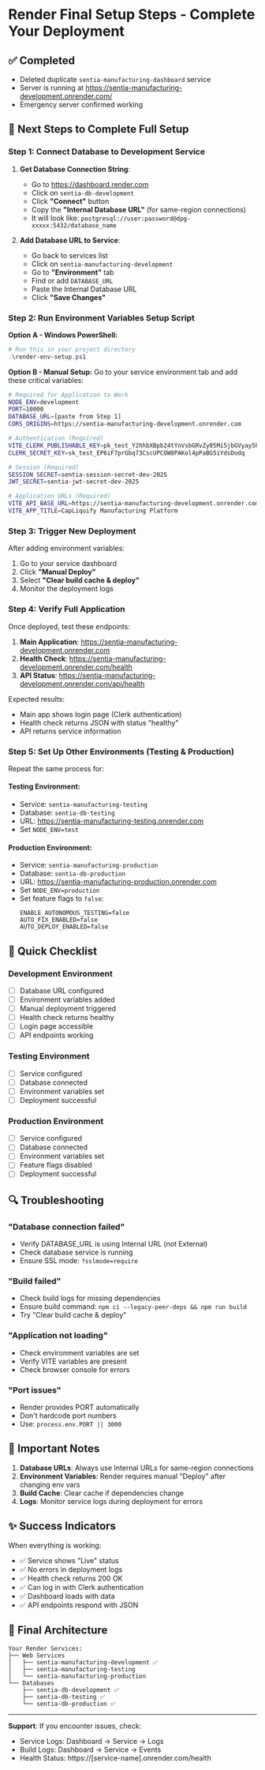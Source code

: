 # Render Final Setup Steps - Complete Your Deployment

## ✅ Completed

- Deleted duplicate `sentia-manufacturing-dashboard` service
- Server is running at https://sentia-manufacturing-development.onrender.com/
- Emergency server confirmed working

## 🔧 Next Steps to Complete Full Setup

### Step 1: Connect Database to Development Service

1. **Get Database Connection String**:
   - Go to https://dashboard.render.com
   - Click on `sentia-db-development`
   - Click **"Connect"** button
   - Copy the **"Internal Database URL"** (for same-region connections)
   - It will look like: `postgresql://user:password@dpg-xxxxx:5432/database_name`

2. **Add Database URL to Service**:
   - Go back to services list
   - Click on `sentia-manufacturing-development`
   - Go to **"Environment"** tab
   - Find or add `DATABASE_URL`
   - Paste the Internal Database URL
   - Click **"Save Changes"**

### Step 2: Run Environment Variables Setup Script

**Option A - Windows PowerShell:**

```powershell
# Run this in your project directory
.\render-env-setup.ps1
```

**Option B - Manual Setup:**
Go to your service environment tab and add these critical variables:

```bash
# Required for Application to Work
NODE_ENV=development
PORT=10000
DATABASE_URL=[paste from Step 1]
CORS_ORIGINS=https://sentia-manufacturing-development.onrender.com

# Authentication (Required)
VITE_CLERK_PUBLISHABLE_KEY=pk_test_Y2hhbXBpb24tYnVsbGRvZy05Mi5jbGVyay5hY2NvdW50cy5kZXYk
CLERK_SECRET_KEY=sk_test_EP6iF7prGbq73CscUPCOW8PAKol4pPaBG5iYdsDodq

# Session (Required)
SESSION_SECRET=sentia-session-secret-dev-2025
JWT_SECRET=sentia-jwt-secret-dev-2025

# Application URLs (Required)
VITE_API_BASE_URL=https://sentia-manufacturing-development.onrender.com/api
VITE_APP_TITLE=CapLiquify Manufacturing Platform
```

### Step 3: Trigger New Deployment

After adding environment variables:

1. Go to your service dashboard
2. Click **"Manual Deploy"**
3. Select **"Clear build cache & deploy"**
4. Monitor the deployment logs

### Step 4: Verify Full Application

Once deployed, test these endpoints:

1. **Main Application**: https://sentia-manufacturing-development.onrender.com
2. **Health Check**: https://sentia-manufacturing-development.onrender.com/health
3. **API Status**: https://sentia-manufacturing-development.onrender.com/api/health

Expected results:

- Main app shows login page (Clerk authentication)
- Health check returns JSON with status "healthy"
- API returns service information

### Step 5: Set Up Other Environments (Testing & Production)

Repeat the same process for:

#### Testing Environment:

- Service: `sentia-manufacturing-testing`
- Database: `sentia-db-testing`
- URL: https://sentia-manufacturing-testing.onrender.com
- Set `NODE_ENV=test`

#### Production Environment:

- Service: `sentia-manufacturing-production`
- Database: `sentia-db-production`
- URL: https://sentia-manufacturing-production.onrender.com
- Set `NODE_ENV=production`
- Set feature flags to `false`:
  ```
  ENABLE_AUTONOMOUS_TESTING=false
  AUTO_FIX_ENABLED=false
  AUTO_DEPLOY_ENABLED=false
  ```

## 🚀 Quick Checklist

### Development Environment

- [ ] Database URL configured
- [ ] Environment variables added
- [ ] Manual deployment triggered
- [ ] Health check returns healthy
- [ ] Login page accessible
- [ ] API endpoints working

### Testing Environment

- [ ] Service configured
- [ ] Database connected
- [ ] Environment variables set
- [ ] Deployment successful

### Production Environment

- [ ] Service configured
- [ ] Database connected
- [ ] Environment variables set
- [ ] Feature flags disabled
- [ ] Deployment successful

## 🔍 Troubleshooting

### "Database connection failed"

- Verify DATABASE_URL is using Internal URL (not External)
- Check database service is running
- Ensure SSL mode: `?sslmode=require`

### "Build failed"

- Check build logs for missing dependencies
- Ensure build command: `npm ci --legacy-peer-deps && npm run build`
- Try "Clear build cache & deploy"

### "Application not loading"

- Check environment variables are set
- Verify VITE variables are present
- Check browser console for errors

### "Port issues"

- Render provides PORT automatically
- Don't hardcode port numbers
- Use: `process.env.PORT || 3000`

## 📝 Important Notes

1. **Database URLs**: Always use Internal URLs for same-region connections
2. **Environment Variables**: Render requires manual "Deploy" after changing env vars
3. **Build Cache**: Clear cache if dependencies change
4. **Logs**: Monitor service logs during deployment for errors

## ✨ Success Indicators

When everything is working:

- ✅ Service shows "Live" status
- ✅ No errors in deployment logs
- ✅ Health check returns 200 OK
- ✅ Can log in with Clerk authentication
- ✅ Dashboard loads with data
- ✅ API endpoints respond with JSON

## 🎯 Final Architecture

```
Your Render Services:
├── Web Services
│   ├── sentia-manufacturing-development ✅
│   ├── sentia-manufacturing-testing
│   └── sentia-manufacturing-production
└── Databases
    ├── sentia-db-development ✅
    ├── sentia-db-testing ✅
    └── sentia-db-production ✅
```

---

**Support**: If you encounter issues, check:

- Service Logs: Dashboard → Service → Logs
- Build Logs: Dashboard → Service → Events
- Health Status: https://[service-name].onrender.com/health

